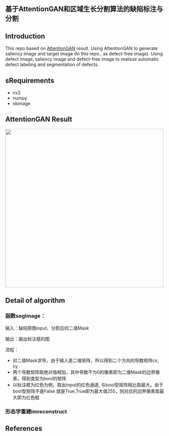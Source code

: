 ## 基于AttentionGAN和区域生长分割算法的缺陷标注与分割

## Introduction

This repo based on [AttentionGAN](https://github.com/Ha0Tang/AttentionGAN)  result. Using AttentionGAN  to generate saliency image and target image (In this repo., as defect-free image). Using defect image, saliency image and defect-free image to realisze automatic  defect labeling  and segmentation of defects.

## sRequirements

- cv2
- numpy
- skimage

## AttentionGAN Result

<img src="https://user-images.githubusercontent.com/26833433/64067835-51d5b500-cc2f-11e9-982e-843f7f9a6ea2.jpg" width="500">

## Detail of algorithm 

### 函数segImage：

输入：缺陷原图input、分割后的二值Mask

输出：画出标注框的图

流程：

- 对二值Mask求导，由于输入是二维矩阵，所以得到二个方向的导数矩阵cx, cy
- 两个导数矩阵取绝对值相加，其中导数不为0的像素即为二值Mask的边界像素，得到类型为bool的矩阵
- 以标注框为红色为例，取出input的红色通道, 与bool型矩阵相比取最大。由于bool型矩阵不是False 就是True,True即为最大值255，则对应的边界像素取最大即为红色框

### 形态学重建imreconstruct



## References
